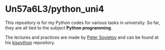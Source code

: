 # Un57a6L3/python_uni4
This repository is for my Python codes for various tasks in university.
So far, they are all tied to the subject **Python programming**.

The lectures and practices are made by [Peter Sovietov](https://github.com/true-grue)
and can be found at his [kispython](https://github.com/true-grue/kispython) repository.
